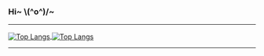 ### Hi~  \\(^o^)/~

<!--
**Dieshesdog/Dieshesdog** is a ✨ _special_ ✨ repository because its `README.md` (this file) appears on your GitHub profile.

Here are some ideas to get you started:

- 🔭 I’m currently working on ...
- 🌱 I’m currently learning ...
- 👯 I’m looking to collaborate on ...
- 🤔 I’m looking for help with ...
- 💬 Ask me about ...
- 📫 How to reach me: ...
- 😄 Pronouns: ...
- ⚡ Fun fact: ...


<p align="center" >
    <img src="http://sayuri.fumiama.top/cmoe?name=Dishesdog&theme=r34"/>
</p>
  
-->

---

<div>
 
  <a href="https://github.com/Dishesdog">
    <img align="center" alt="Top Langs" src="https://github-readme-stats.vercel.app/api?username=possible318&show_icons=true&include_all_commits=true&count_private=true&theme=solarized-light" />
  </a>

  <a href="https://github.com/Dishesdog">
    <img align="center" alt="Top Langs" src="https://github-readme-stats.vercel.app/api/top-langs/?username=possible318&layout=compact&langs_count=8&theme=solarized-light" />
  </a>
</div>

---
<!-- <p align="center" > 
  https://github-readme-stats.vercel.app/api?username=Ice-Cirno&show_icons=true&include_all_commits=true"
<a href="https://github.com/Dishesdog">
    <img align="center" alt="Page View" src="https://badges.toozhao.com/badges/01FGAZ5J37PNJW115GMYEGDASM/blue.svg" />
</a> 
</p> -->
